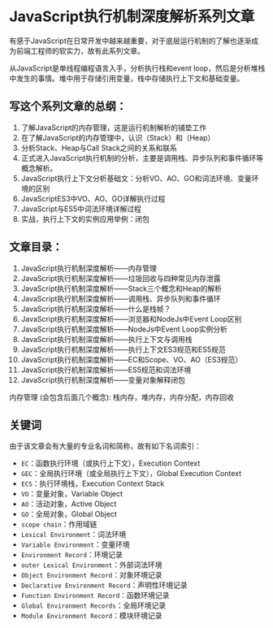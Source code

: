 # JavaScript执行机制深度解析系列文章

有感于JavaScript在日常开发中越来越重要，对于底层运行机制的了解也逐渐成为前端工程师的软实力，故有此系列文章。

从JavaScript是单线程编程语言入手，分析执行栈和event loop，然后是分析堆栈中发生的事情。堆中用于存储引用变量，栈中存储执行上下文和基础变量。



## 写这个系列文章的总纲：
1. 了解JavaScript的内存管理，这是运行机制解析的铺垫工作
2. 在了解JavaScript的内存管理中，认识（Stack）和（Heap）
3. 分析Stack、Heap与Call Stack之间的关系和联系
4. 正式进入JavaScript执行机制的分析，主要是调用栈、异步队列和事件循环等概念解析。
5. JavaScript执行上下文分析基础文：分析VO、AO、GO和词法环境、变量环境的区别
6. JavaScriptES3中VO、AO、GO详解执行过程
7. JavaScript与ES5中词法环境详解过程
8. 实战，执行上下文的实例应用举例：闭包

## 文章目录：
1. JavaScript执行机制深度解析——内存管理
2. JavaScript执行机制深度解析——垃圾回收与四种常见内存泄露
2. JavaScript执行机制深度解析——Stack三个概念和Heap的解析
3. JavaScript执行机制深度解析——调用栈、异步队列和事件循环
8. JavaScript执行机制深度解析——什么是栈帧？
4. JavaScript执行机制深度解析——浏览器和NodeJs中Event Loop区别
4. JavaScript执行机制深度解析——NodeJs中Event Loop实例分析
4. JavaScript执行机制深度解析——执行上下文与调用栈
4. JavaScript执行机制深度解析——执行上下文ES3规范和ES5规范
4. JavaScript执行机制深度解析——EC和Scope、VO、AO（ES3规范）
5. JavaScript执行机制深度解析——ES5规范和词法环境
7. JavaScript执行机制深度解析——变量对象解释闭包

内存管理 (会包含后面几个概念): 栈内存，堆内存，内存分配，内存回收

## 关键词

由于该文章会有大量的专业名词和简称，故有如下名词索引：

* `EC`：函数执行环境（或执行上下文），Execution Context
* `GEC`：全局执行环境（或全局执行上下文），Global Execution Context
* `ECS`：执行环境栈，Execution Context Stack
* `VO`：变量对象，Variable Object
* `AO`：活动对象，Active Object
* `GO`：全局对象，Global Object
* `scope chain`：作用域链
* `Lexical Environment`：词法环境
* `Variable Environment`：变量环境
* `Environment Record`：环境记录
* `outer Lexical Environment`：外部词法环境
* `Object Environment Record`：对象环境记录
* `Declarative Environment Record`：声明性环境记录
* `Function Environment Record`：函数环境记录
* `Global Environment Records`：全局环境记录
* `Module Environment Record`：模块环境记录